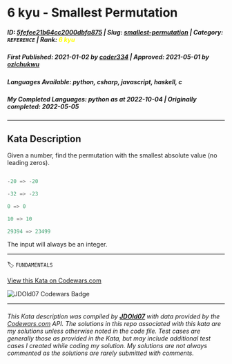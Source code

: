 # 6 kyu - Smallest Permutation

##### **ID**: [5fefee21b64cc2000dbfa875](https://www.codewars.com/kata/5fefee21b64cc2000dbfa875) | **Slug**: [smallest-permutation](https://www.codewars.com/kata/5fefee21b64cc2000dbfa875) | **Category**: `REFERENCE` | **Rank**: <span style="color:yellow">6 kyu</span>

##### **First Published**: 2021-01-02 ***by*** [coder334](https://www.codewars.com/users/coder334) | **Approved**: 2021-05-01 ***by*** [ozichukwu](https://www.codewars.com/users/ozichukwu)

##### **Languages Available**: python, csharp, javascript, haskell, c

##### **My Completed Languages**: python ***as at*** 2022-10-04 | **Originally completed**: 2022-05-05

---

## Kata Description


Given a number, find the permutation with the smallest absolute value (no leading zeros).



```python

-20 => -20

-32 => -23

0 => 0

10 => 10

29394 => 23499

```



The input will always be an integer.

---


🏷 `FUNDAMENTALS`


[View this Kata on Codewars.com](https://www.codewars.com/kata/5fefee21b64cc2000dbfa875)

![](https://www.codewars.com/users/jdold07/badges/large "JDOld07 Codewars Badge")

---

###### *This Kata description was compiled by [**JDOld07**](https://tpstech.dev) with data provided by the [Codewars.com](https://www.codewars.com) API.  The solutions in this repo associated with this kata are my solutions unless otherwise noted in the code file.  Test cases are generally those as provided in the Kata, but may include additional test cases I created while coding my solution.  My solutions are not always commented as the solutions are rarely submitted with comments.*
